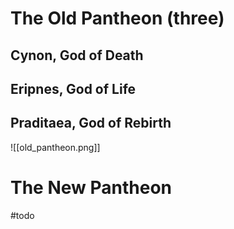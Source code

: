 # The Old Pantheon (three)

## Cynon, God of Death
## Eripnes, God of Life
## Praditaea, God of Rebirth

![[old_pantheon.png]]
# The New Pantheon
#todo 